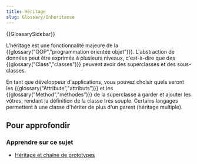 ```yaml
---
title: Héritage
slug: Glossary/Inheritance
---
```


{{GlossarySidebar}}

L'héritage est une fonctionnalité majeure de la {{glossary("OOP","programmation orientée objet")}}. L'abstraction de données peut être exprimée à plusieurs niveaux, c'est-à-dire que des {{glossary("Class","classes")}} peuvent avoir des superclasses et des sous-classes.

En tant que développeur d'applications, vous pouvez choisir quels seront les {{glossary("Attribute","attributs")}} et les {{glossary("Method","méthodes")}} de la superclasse à garder et ajouter les vôtres, rendant la définition de la classe très souple. Certains langages permettent à une classe d'hériter de plus d'un parent (héritage multiple).

## Pour approfondir

### Apprendre sur ce sujet

- [Héritage et chaîne de prototypes](/fr/docs/Web/JavaScript/Inheritance_and_the_prototype_chain)
